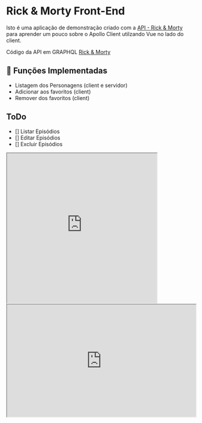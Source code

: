 # Rick & Morty Front-End

Isto é uma aplicação de demonstração criado com a [API - Rick & Morty](https://rickandmortyapi.com/) para aprender um pouco sobre o Apollo Client utilzando Vue no lado do client.


Código da API em GRAPHQL [Rick  & Morty](https://github.com/afuh/rick-and-morty-api)

## 🚀 Funções Implementadas

- Listagem dos Personagens (client e servidor)
- Adicionar aos favoritos (client)
- Remover dos favoritos (client)


## ToDo

- [] Listar Episódios
- [] Editar Episódios
- [] Excluir Episódios

<div>
  <iframe src="https://www.panelinha.com.br/receita/arroz-branco-para-4" width="400" height="400"> </iframe>
</div>

<iframe
  src="https://codepen.io/team/codepen/embed/preview/PNaGbb"
  style="width:100%; height:300px;"
></iframe>
